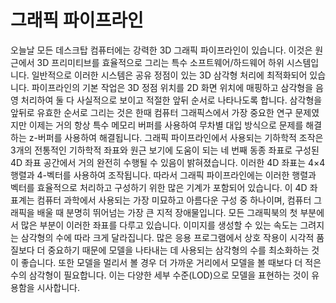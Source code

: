 # 그래픽 파이프라인

오늘날 모든 데스크탑 컴퓨터에는 강력한 3D 그래픽 파이프라인이 있습니다. 이것은 원근에서 3D 프리미티브를 효율적으로 그리는 특수 소프트웨어/하드웨어 하위 시스템입니다. 일반적으로 이러한 시스템은 공유 정점이 있는 3D 삼각형 처리에 최적화되어 있습니다. 파이프라인의 기본 작업은 3D 정점 위치를 2D 화면 위치에 매핑하고 삼각형을 음영 처리하여 둘 다 사실적으로 보이고 적절한 앞뒤 순서로 나타나도록 합니다. 삼각형을 앞뒤로 유효한 순서로 그리는 것은 한때 컴퓨터 그래픽스에서 가장 중요한 연구 문제였지만 이제는 거의 항상 특수 메모리 버퍼를 사용하여 무차별 대입 방식으로 문제를 해결하는 z-버퍼를 사용하여 해결됩니다.
그래픽 파이프라인에서 사용되는 기하학적 조작은 3개의 전통적인 기하학적 좌표와 원근 보기에 도움이 되는 네 번째 동종 좌표로 구성된 4D 좌표 공간에서 거의 완전히 수행될 수 있음이 밝혀졌습니다. 이러한 4D 좌표는 4×4 행렬과 4-벡터를 사용하여 조작됩니다. 따라서 그래픽 파이프라인에는 이러한 행렬과 벡터를 효율적으로 처리하고 구성하기 위한 많은 기계가 포함되어 있습니다. 이 4D 좌표계는 컴퓨터 과학에서 사용되는 가장 미묘하고 아름다운 구성 중 하나이며, 컴퓨터 그래픽을 배울 때 분명히 뛰어넘는 가장 큰 지적 장애물입니다. 모든 그래픽북의 첫 부분에서 많은 부분이 이러한 좌표를 다루고 있습니다.
이미지를 생성할 수 있는 속도는 그려지는 삼각형의 수에 따라 크게 달라집니다. 많은 응용 프로그램에서 상호 작용이 시각적 품질보다 더 중요하기 때문에 모델을 나타내는 데 사용되는 삼각형의 수를 최소화하는 것이 좋습니다. 또한 모델을 멀리서 볼 경우 더 가까운 거리에서 모델을 볼 때보다 더 적은 수의 삼각형이 필요합니다. 이는 다양한 세부 수준(LOD)으로 모델을 표현하는 것이 유용함을 시사합니다.